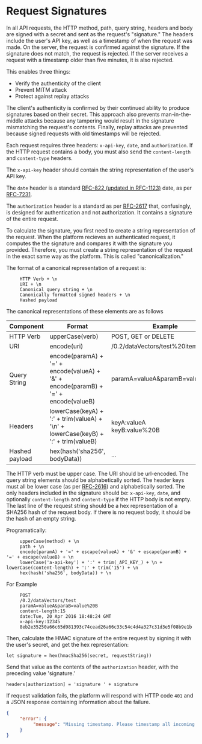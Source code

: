 Request Signatures
=============

In all API requests, the HTTP method, path, query string, headers and body are signed with a secret and sent as the request's "signature." The headers include the user's API key, as well as a timestamp of when the request was made. On the server, the request is confirmed against the signature. If the signature does not match, the request is rejected. If the server receives a request with a timestamp older than five minutes, it is also rejected.

This enables three things:
- Verify the authenticity of the client
- Prevent MITM attack
- Protect against replay attacks

The client's authenticity is confirmed by their continued ability to produce signatures based on their secret. This approach also prevents man-in-the-middle attacks because any tampering would result in the signature mismatching the request's contents. Finally, replay attacks are prevented because signed requests with old timestamps will be rejected.

Each request requires three headers: `x-api-key`, `date`, and `authorization`. If the HTTP request contains a body, you must also send the `content-length` and `content-type` headers.

The `x-api-key` header should contain the string representation of the user's API key.

The `date` header is a standard [RFC-822 (updated in RFC-1123)](https://tools.ietf.org/html/rfc822#section-5) date, as per [RFC-7231](https://tools.ietf.org/html/rfc7231#section-7.1.1.2).

The `authorization` header is a standard as per [RFC-2617](https://tools.ietf.org/html/rfc2617#section-3.2.2) that, confusingly, is designed for authentication and not authorization. It contains a signature of the entire request.

To calculate the signature, you first need to create a string representation of the request. When the platform recieves an authenticated request, it computes the the signature and compares it with the signature you provided. Therefore, you must create a string representation of the request in the exact same way as the platform. This is called "canonicalization."

The format of a canonical representation of a request is:
```
     HTTP Verb + \n
     URI + \n
     Canonical query string + \n
     Canonically formatted signed headers + \n
     Hashed payload
```

The canonical representations of these elements are as follows

|Component|Format|Example|
|---------|------|-------|
|HTTP Verb | upperCase(verb) | POST, GET or DELETE |
|URI | encode(uri) | /0.2/dataVectors/test%20item|
|Query String | encode(paramA) + '=' + encode(valueA) + '&' + encode(paramB) + '=' + encode(valueB) | paramA=valueA&paramB=value%20B |
|Headers | lowerCase(keyA) + ':' + trim(valueA) + '\n' + lowerCase(keyB) + ':' + trim(valueB) | keyA:valueA<br>keyB:value%20B 
|Hashed payload | hex(hash('sha256', bodyData)) | ... |

The HTTP verb must be upper case. The URI should be url-encoded. The query string elements should be alphabetically sorted. The header keys must all be lower case (as per [RFC-2616](http://www.ietf.org/rfc/rfc2616.txt)) and alphabetically sorted. The only headers included in the signature should be: `x-api-key`, `date`, and optionally `content-length` and `content-type` if the HTTP body is not empty. The last line of the request string should be a hex representation of a SHA256 hash of the request body. If there is no request body, it should be the hash of an empty string.

Programatically:
```
     upperCase(method) + \n
     path + \n
     encode(paramA) + '=' + escape(valueA) + '&' + escape(paramB) + '=' + escape(valueB) + \n
     lowerCase('a-api-key') + ':' + trim(_API_KEY_) + \n + lowerCase(content-length) + ':' + trim('15') + \n
     hex(hash('sha256', bodyData)) + \n
```

For Example
```
     POST
     /0.2/dataVectors/test
     paramA=valueA&paraB=value%20B
     content-length:15
     date:Tue, 20 Apr 2016 18:48:24 GMT
     x-api-key:12345
     8eb2e35250a66c65d981393c74cead26a66c33c54c4d4a327c31d3e5f08b9e1b
```
     
Then, calculate the HMAC signature of the entire request by signing it with the user's secret, and get the hex representation:
```
let signature = hex(hmacSha256(secret, requestString))
```

Send that value as the contents of the `authorization` header, with the preceding value 'signature.'
```
headers[authorization] = 'signature ' + signature
```

If request validation fails, the platform will respond with HTTP code `401` and a JSON response containing information about the failure.
```json
{
     "error": {
          "message": "Missing timestamp. Please timestamp all incoming requests by including 'date' header."
     }
}
```
